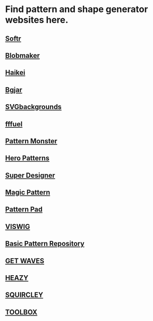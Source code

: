 # Find pattern and shape generator websites here.

## [Softr](https://www.softr.io/tools/svg-shape-generator) 

## [Blobmaker](https://www.blobmaker.app/)

## [Haikei](https://app.haikei.app/)

## [Bgjar](https://bgjar.com/)

## [SVGbackgrounds](https://www.svgbackgrounds.com/)

## [fffuel](https://fffuel.co/)

## [Pattern Monster](hhttps://pattern.monster/)

## [Hero Patterns](hhttps://heropatterns.com/)

## [Super Designer](https://superdesigner.co/)

## [Magic Pattern](https://www.magicpattern.design/)

## [Pattern Pad](https://patternpad.com/)

## [VISWIG](https://www.visiwig.com/patterns/)

## [Basic Pattern Repository](https://patterns.helloyes.dev/)

## [GET WAVES](hhttps://getwaves.io/)

## [HEAZY](https://app.heazy.studio/)

## [SQUIRCLEY](https://squircley.app/)

## [TOOLBOX](https://toolbox.signalsupply.co/)